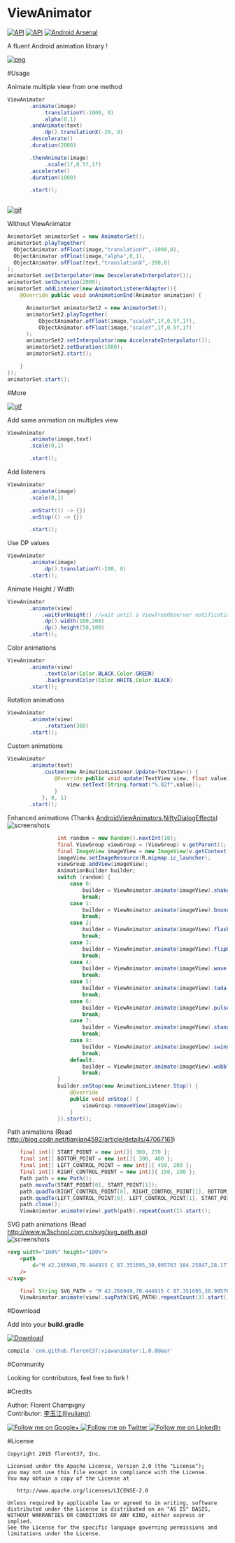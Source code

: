 ViewAnimator
=======

[![API](https://img.shields.io/badge/API-9%2B-green.svg)](https://github.com/florent37/ViewAnimator/tree/master)
[![API](https://img.shields.io/badge/API-14%2B-green.svg)](https://github.com/florent37/ViewAnimator/tree/API14+)
[![Android Arsenal](https://img.shields.io/badge/Android%20Arsenal-ViewAnimator-brightgreen.svg?style=flat)](http://android-arsenal.com/details/1/2942)

A fluent Android animation library !

[![png](https://raw.githubusercontent.com/florent37/ViewAnimator/master/montain_small.jpg)](https://github.com/florent37/ViewAnimator)

#Usage

Animate multiple view from one method

```java
ViewAnimator
       .animate(image)
           .translationY(-1000, 0)
           .alpha(0,1)
       .andAnimate(text)
           .dp().translationX(-20, 0)
       .descelerate()
       .duration(2000)

       .thenAnimate(image)
            .scale(1f,0.5f,1f)
       .accelerate()
       .duration(1000)

       .start();
       
```

[![gif](https://j.gifs.com/ERlBzW.gif)](https://youtu.be/ZHw8MfOM1Eg)

Without ViewAnimator

```java
AnimatorSet animatorSet = new AnimatorSet();
animatorSet.playTogether(
  ObjectAnimator.ofFloat(image,"translationY",-1000,0),
  ObjectAnimator.ofFloat(image,"alpha",0,1),
  ObjectAnimator.ofFloat(text,"translationX",-200,0)
);
animatorSet.setInterpolator(new DescelerateInterpolator());
animatorSet.setDuration(2000);
animatorSet.addListener(new AnimatorListenerAdapter(){
    @Override public void onAnimationEnd(Animator animation) {

      AnimatorSet animatorSet2 = new AnimatorSet();
      animatorSet2.playTogether(
          ObjectAnimator.ofFloat(image,"scaleX",1f,0.5f,1f),
          ObjectAnimator.ofFloat(image,"scaleY",1f,0.5f,1f)
      );
      animatorSet2.setInterpolator(new AccelerateInterpolator());
      animatorSet2.setDuration(1000);
      animatorSet2.start();

    }
});
animatorSet.start();
```

#More

[![gif](https://j.gifs.com/XD6R4V.gif)](https://youtu.be/Qlj40Y6ChSM)

Add same animation on multiples view
```java
ViewAnimator
       .animate(image,text)
       .scale(0,1)

       .start();
```

Add listeners
```java
ViewAnimator
       .animate(image)
       .scale(0,1)

       .onStart(() -> {})
       .onStop(() -> {})

       .start();

```

Use DP values
```java
ViewAnimator
       .animate(image)
           .dp().translationY(-200, 0)
       .start();
```

Animate Height / Width
```java
ViewAnimator
       .animate(view)
           .waitForHeight() //wait until a ViewTreeObserver notification
           .dp().width(100,200)
           .dp().height(50,100)
       .start();
```

Color animations
```java
ViewAnimator
       .animate(view)
            .textColor(Color.BLACK,Color.GREEN)
            .backgroundColor(Color.WHITE,Color.BLACK)
       .start();
```

Rotation animations
```java
ViewAnimator
       .animate(view)
            .rotation(360)
       .start();
```

Custom animations
```java
ViewAnimator
       .animate(text)
           .custom(new AnimationListener.Update<TextView>() {
               @Override public void update(TextView view, float value) {
                   view.setText(String.format("%.02f",value));
               }
           }, 0, 1)
       .start();
```

Enhanced animations (Thanks [AndroidViewAnimators](https://github.com/daimajia/AndroidViewAnimators),[NiftyDialogEffects](https://github.com/sd6352051/NiftyDialogEffects))   
![screenshots](/screenshots/enhanced.gif)
```java
                int random = new Random().nextInt(10);
                final ViewGroup viewGroup = (ViewGroup) v.getParent();
                final ImageView imageView = new ImageView(v.getContext());
                imageView.setImageResource(R.mipmap.ic_launcher);
                viewGroup.addView(imageView);
                AnimationBuilder builder;
                switch (random) {
                    case 0:
                        builder = ViewAnimator.animate(imageView).shake().interpolator(new LinearInterpolator());
                        break;
                    case 1:
                        builder = ViewAnimator.animate(imageView).bounceIn().interpolator(new BounceInterpolator());
                        break;
                    case 2:
                        builder = ViewAnimator.animate(imageView).flash().repeatCount(4);
                        break;
                    case 3:
                        builder = ViewAnimator.animate(imageView).flipHorizontal();
                        break;
                    case 4:
                        builder = ViewAnimator.animate(imageView).wave().duration(5000);
                        break;
                    case 5:
                        builder = ViewAnimator.animate(imageView).tada();
                        break;
                    case 6:
                        builder = ViewAnimator.animate(imageView).pulse();
                        break;
                    case 7:
                        builder = ViewAnimator.animate(imageView).standUp();
                        break;
                    case 8:
                        builder = ViewAnimator.animate(imageView).swing();
                        break;
                    default:
                        builder = ViewAnimator.animate(imageView).wobble();
                        break;
                }
                builder.onStop(new AnimationListener.Stop() {
                    @Override
                    public void onStop() {
                        viewGroup.removeView(imageView);
                    }
                }).start();
```

Path animations (Read http://blog.csdn.net/tianjian4592/article/details/47067161)   
```java
    final int[] START_POINT = new int[]{ 300, 270 };
    final int[] BOTTOM_POINT = new int[]{ 300, 400 };
    final int[] LEFT_CONTROL_POINT = new int[]{ 450, 200 };
    final int[] RIGHT_CONTROL_POINT = new int[]{ 150, 200 };
    Path path = new Path();
    path.moveTo(START_POINT[0], START_POINT[1]);
    path.quadTo(RIGHT_CONTROL_POINT[0], RIGHT_CONTROL_POINT[1], BOTTOM_POINT[0], BOTTOM_POINT[1]);
    path.quadTo(LEFT_CONTROL_POINT[0], LEFT_CONTROL_POINT[1], START_POINT[0], START_POINT[1]);
    path.close();
    ViewAnimator.animate(view).path(path).repeatCount(2).start();
```

SVG path animations (Read http://www.w3school.com.cn/svg/svg_path.asp)   
![screenshots](/screenshots/svg_path.jpg)   
```html
<svg width="100%" height="100%">
    <path
        d="M 42.266949,70.444915 C 87.351695,30.995763 104.25847,28.177966 104.25847,28.177966 l 87.3517,36.631356 8.45339,14.088983 L 166.25,104.25847 50.720339,140.88983 c 0,0 -45.0847458,180.33898 -39.449153,194.42797 5.635594,14.08898 67.627119,183.15678 67.627119,183.15678 l 16.90678,81.7161 c 0,0 98.622885,19.72457 115.529665,22.54237 16.90678,2.8178 70.44491,-22.54237 78.8983,-33.81356 8.45339,-11.27118 76.08051,-107.07627 33.81356,-126.80085 -42.26695,-19.72457 -132.43644,-56.35593 -132.43644,-56.35593 0,0 -33.81356,-73.26271 -19.72458,-73.26271 14.08899,0 132.43644,73.26271 138.07204,33.81356 5.63559,-39.44915 19.72457,-169.0678 19.72457,-169.0678 0,0 28.17797,-25.36017 -28.17796,-19.72457 -56.35593,5.63559 -95.80509,11.27118 -95.80509,11.27118 l 42.26695,-87.35169 8.45339,-28.177968";
    />
</svg>
```
```java
    final String SVG_PATH = "M 42.266949,70.444915 C 87.351695,30.995763 104.25847,28.177966 104.25847,28.177966 l 87.3517,36.631356 8.45339,14.088983 L 166.25,104.25847 50.720339,140.88983 c 0,0 -45.0847458,180.33898 -39.449153,194.42797 5.635594,14.08898 67.627119,183.15678 67.627119,183.15678 l 16.90678,81.7161 c 0,0 98.622885,19.72457 115.529665,22.54237 16.90678,2.8178 70.44491,-22.54237 78.8983,-33.81356 8.45339,-11.27118 76.08051,-107.07627 33.81356,-126.80085 -42.26695,-19.72457 -132.43644,-56.35593 -132.43644,-56.35593 0,0 -33.81356,-73.26271 -19.72458,-73.26271 14.08899,0 132.43644,73.26271 138.07204,33.81356 5.63559,-39.44915 19.72457,-169.0678 19.72457,-169.0678 0,0 28.17797,-25.36017 -28.17796,-19.72457 -56.35593,5.63559 -95.80509,11.27118 -95.80509,11.27118 l 42.26695,-87.35169 8.45339,-28.177968";
    ViewAnimator.animate(view).svgPath(SVG_PATH).repeatCount(3).start();
```

#Download

Add into your **build.gradle**

[![Download](https://api.bintray.com/packages/florent37/maven/ViewAnimator/images/download.svg)](https://bintray.com/florent37/maven/ViewAnimator/_latestVersion)

```groovy
compile 'com.github.florent37:viewanimator:1.0.0@aar'
```

#Community

Looking for contributors, feel free to fork !

#Credits

Author: Florent Champigny   
Contributor: [李玉江(liyujiang)](https://github.com/gzu-liyujiang/ViewAnimator)   

<a href="https://plus.google.com/+florentchampigny">
  <img alt="Follow me on Google+"
       src="https://raw.githubusercontent.com/florent37/DaVinci/master/mobile/src/main/res/drawable-hdpi/gplus.png" />
</a>
<a href="https://twitter.com/florent_champ">
  <img alt="Follow me on Twitter"
       src="https://raw.githubusercontent.com/florent37/DaVinci/master/mobile/src/main/res/drawable-hdpi/twitter.png" />
</a>
<a href="https://www.linkedin.com/profile/view?id=297860624">
  <img alt="Follow me on LinkedIn"
       src="https://raw.githubusercontent.com/florent37/DaVinci/master/mobile/src/main/res/drawable-hdpi/linkedin.png" />
</a>

#License

    Copyright 2015 florent37, Inc.

    Licensed under the Apache License, Version 2.0 (the "License");
    you may not use this file except in compliance with the License.
    You may obtain a copy of the License at

       http://www.apache.org/licenses/LICENSE-2.0

    Unless required by applicable law or agreed to in writing, software
    distributed under the License is distributed on an "AS IS" BASIS,
    WITHOUT WARRANTIES OR CONDITIONS OF ANY KIND, either express or implied.
    See the License for the specific language governing permissions and
    limitations under the License.
